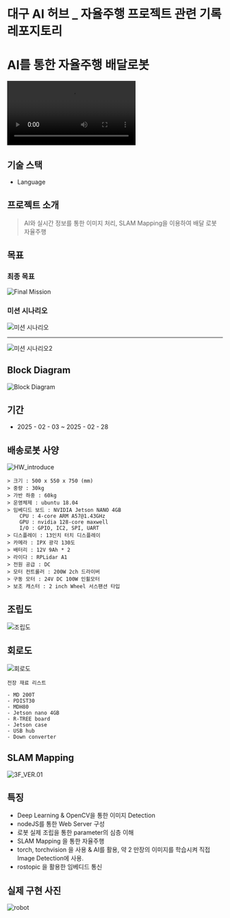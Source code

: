 # 대구 AI 허브 _ 자율주행 프로젝트 관련 기록 레포지토리

# AI를 통한 자율주행 배달로봇

![robotgif](images/robot_going.mp4)
## 기술 스택

- Language

## 프로젝트 소개
> AI와 실시간 정보를 통한 이미지 처리, SLAM Mapping을 이용하여 배달 로봇 자율주행

## 목표

### 최종 목표

![Final Mission](images/Misson_Final_Event.png)

### 미션 시나리오

![미션 시나리오](images/Mission_Senario.png)

---

![미션 시나리오2](images/Mission_Senario2.png)

## Block Diagram

![Block Diagram](images/Block_Diagram.png)

## 기간

- 2025 - 02 - 03 ~ 2025 - 02 - 28


## 배송로봇 사양
![HW_introduce](images/HW_introduce.png)
```
> 크기 : 500 x 550 x 750 (mm)
> 중량 : 30kg
> 가반 하중 : 60kg
> 운영체제 : ubuntu 18.04
> 임베디드 보드 : NVIDIA Jetson NANO 4GB
	CPU : 4-core ARM A57@1.43GHz
	GPU : nvidia 128-core maxwell
	I/O : GPIO, IC2, SPI, UART
> 디스플레이 : 13인치 터치 디스플레이
> 카메라 : IPX 광각 130도
> 배터리 : 12V 9Ah * 2
> 라이다 : RPLidar A1
> 전원 공급 : DC
> 모터 컨트롤러 : 200W 2ch 드라이버
> 구동 모터 : 24V DC 100W 인휠모터
> 보조 캐스터 : 2 inch Wheel 서스팬션 타입
```

## 조립도
![조립도](조립도,png)

## 회로도


![회로도](images/회로도.png)
```
전장 재료 리스트

- MD 200T
- PDIST30
- MDH80
- Jetson nano 4GB
- R-TREE board
- Jetson case
- USB hub
- Down converter
```

## SLAM Mapping

![3F_VER.01](images/3F_VER.01.jpg)

## 특징

- Deep Learning & OpenCV을 통한 이미지 Detection
- nodeJS를 통한 Web Server 구성
- 로봇 실제 조립을 통한 parameter의 심층 이해
- SLAM Mapping 을 통한 자율주행 
- torch, torchvision 을 사용 & AI를 활용, 약 2 만장의 이미지를 학습시켜 직접 Image Detection에 사용.
- rostopic 을 활용한 임베디드 통신


## 실제 구현 사진

![robot](images/robot.jpg)
